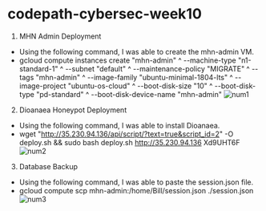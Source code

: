 # codepath-cybersec-week10

1. MHN Admin Deployment
- Using the following command, I was able to create the mhn-admin VM.
- gcloud compute instances create "mhn-admin" ^
	--machine-type "n1-standard-1" ^
	--subnet "default" ^
	--maintenance-policy "MIGRATE" ^
	--tags "mhn-admin" ^
	--image-family "ubuntu-minimal-1804-lts" ^
	--image-project "ubuntu-os-cloud" ^
	--boot-disk-size "10" ^
	--boot-disk-type "pd-standard" ^
	--boot-disk-device-name "mhn-admin"
 ![num1](https://user-images.githubusercontent.com/32963758/164160574-e8db438e-1127-4cb9-8fb3-3f11c85321e5.gif)


2. Dioanaea Honeypot Deployment
- Using the following command, I was able to install Dioanaea.
- wget "http://35.230.94.136/api/script/?text=true&script_id=2" -O deploy.sh && sudo bash deploy.sh http://35.230.94.136 Xd9UHT6F
![num2](https://user-images.githubusercontent.com/32963758/164160297-21e92c50-fb65-49ed-a38d-be3bc7f2103a.gif)

3. Database Backup
- Using the following command, I was able to paste the session.json file.
- gcloud compute scp mhn-admin:/home/Bill/session.json ./session.json
![num3](https://user-images.githubusercontent.com/32963758/164159548-d29e905a-da0d-48e7-95ed-c225dcaf2afa.gif)
